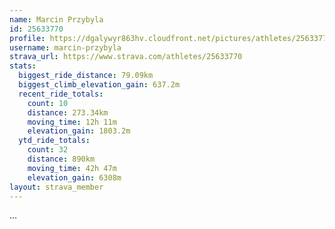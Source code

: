 ```yaml
---
name: Marcin Przybyla
id: 25633770
profile: https://dgalywyr863hv.cloudfront.net/pictures/athletes/25633770/12947173/2/large.jpg
username: marcin-przybyla
strava_url: https://www.strava.com/athletes/25633770
stats:
  biggest_ride_distance: 79.09km
  biggest_climb_elevation_gain: 637.2m
  recent_ride_totals:
    count: 10
    distance: 273.34km
    moving_time: 12h 11m
    elevation_gain: 1803.2m
  ytd_ride_totals:
    count: 32
    distance: 890km
    moving_time: 42h 47m
    elevation_gain: 6308m
layout: strava_member
--- 
```

...
